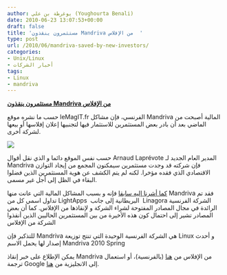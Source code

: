 ```yaml
---
author: يوغرطة بن علي (Youghourta Benali)
date: 2010-06-23 13:07:53+00:00
draft: false
title: 'مستثمرون ينقذون Mandriva من الإفلاس  '
type: post
url: /2010/06/mandriva-saved-by-new-investors/
categories:
- Unix/Linux
- أخبار الشركات
tags:
- Linux
- mandriva
---
```


**[مستثمرون ينقذون Mandriva من الإفلاس](https://www.it-scoop.com/2010/06/Mandriva-Saved-By-New-Investors)**




حسب ما نشره موقع leMagIT.fr الفرنسي، فإن مشاكل Mandriva المالية أصبحت من الماضي بعد أن بادر بعض المستثمرين للاستثمار فيها لتجنبيها إعلان إفلاسها أو بيعها لشركة أخرى.




[![](https://www.it-scoop.com/wp-content/uploads/2010/06/mandriva-Tux.jpg)
](https://www.it-scoop.com/2010/06/Mandriva-Saved-By-New-Investors)


حسب نفس الموقع دائما و الذي نقل أقوال Arnaud Laprévote المدير العام الجديد لـ Mandriva فإن شركته قد وجدت مستثمرين سيمكنون المجمع من إيجاد التوازن الاقتصادي الذي فقده مؤخرا. لكنه لم يتم الكشف عن هوية المستثمرين الذين فضلوا البقاء في الظل إلى أجل غير مسمى.

[كما أشرنا إليه سابقا](https://www.it-scoop.com/2010/05/mandriva-for-sale/) فإنه و بسبب المشاكل المالية التي عانت منها Mandriva فقد تم تداول اسمي كل من LightApps  البريطانية إلى جانب  Linagora الشركة الفرنسية الرائدة في مجال المصادر المفتوحة لشراء الشركة و لإنقاذها من الإفلاس. كما أن بعض المصادر تشير إلى احتمال كون هذه الأخيرة من بين المستثمرين الحاليين الذين أنقذوا الشركة من الإفلاس

للتذكير فإن Mandriva هي الشركة الفرنسية الوحيدة التي تنتج توزيعة Linux و أحدث إصدار لها يحمل الاسم Mandriva 2010 Spring

يمكن الإطلاع على خبر إنقاذ Mandriva من الإفلاس من [هنا](http://www.lemagit.fr/article/linux-mandriva-opensource-investisseurs/6613/1/exclusif-mandriva-sauve-par-des-investisseurs/) (بالفرنسية)، أو استعمال ترجمة Google إلى الانجليزية من [هنا](http://translate.google.com/translate?u=http://www.lemagit.fr/article/linux-mandriva-opensource-investisseurs/6613/1/exclusif-mandriva-sauve-par-des-investisseurs/&sl=fr&tl=en&hl=&ie=UTF-8).
